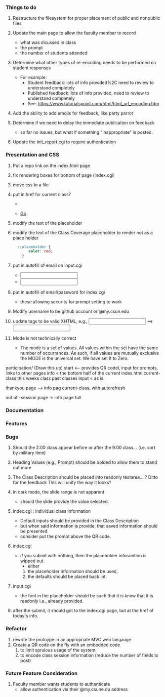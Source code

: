 ### Things to do
  1. Restructure the filesystem for proper placement of public and nonpublic files

  1. Update the main page to allow the faculty member to record
     - what was dicussed in class
     - the prompt
     - the number of students attended

  1. Determine what other types of re-encoding needs to be performed on student responses
     - For example:
       * Student feedback: lots of info provided%2C need to review to understand completely
       * Published feedback: lots of info provided, need to review to understand completely
       * See: https://www.tutorialspoint.com/html/html_url_encoding.htm
  1. Add the ability to add emojis for feedback, like party parrot


  1. Determine if we need to delay the immediate publication on feedback
     - so far no issues, but what if something "inappropriate" is posted.

  1. Update the init_report.cgi to require authentication

### Presentation and CSS 
  1. Put a repo link on the index.html page
  1. fix rendering boxes for bottom of page (index.cgi)

  1. move css to a file

  1. put in href for current class?
     -  <p id=news>
     -  <a href="#news">Go</a>
  1. modify the text of the placeholder

  1. modify the text of the Class Coverage placeholder to render not as a place holder
     ```css
       ::placeholder {
            color: red;
         }
     ```

  1. put in autofill of email on input.cgi
     - <input id="user-text-field" type="email" autocomplete="username"/>
     - <input id="password-text-field" type="password" autocomplete="current-password"/>


  1. put in autofill of email/password for index.cgi
     - these allowing security for prompt setting to work


  1. Modify username to be github account or @my.csun.edu

  1. update tags to be valid XHTML, e.g., <input  > ==> <input />

  1. Mode is not technically correct
     - The mode is a set of values.  All values within the set have the same number of occurrances.  As such, if all values are mutually exclusive the MODE is the universal set.  We have set it to Zero.

participation/  (Draw this up)
   start  <-- provides QR codel, input for prompts, links to other pages
        <QR Code>  <current-class>
   info  < the bottom half of the current index.html
      current-class
      this weeks class
      past classes
   input < as is

   thankyou page --> info pag
       current-class, with autorefresh

   out of -session page -> info page full


### Documentation

### Features
  
### Bugs
  1. Should the 2:00 class appear before or after the 9:00 class... (i.e. sort by military time)
  1. Heading Values (e.g., Prompt) should be bolded to allow them to stand out more

  1. The Class Description should be placed into readonly textarea... ?
     Ditto for the feedback
     This will unify the way it looks?
  1. in dark mode, the slide range is not apparent
     - should the slide provide the value selected. 
  1. index.cgi : individual class information
     - Default inputs should be provided in the Class Description
     - but when said information is provide, that saved information should be presented
     - consider put the prompt above the QR code.

  1. index.cgi
     - if you submit with nothing, then the placeholder inforamtion is wipped out.
        - either
         1. the placeholder information should be used,
         1. the defaults should be placed back int.
  1. input.cgi
     - the font in the placeholder should be such that it is know that it is readonly
       i.e., already provided.

  1. after the submit, it should got to the index.cgi page, but at the href of today's info.

   

### Refactor
  1. rewrite the protoype in an appropriate MVC web langauge
  1. Create a QR code on the fly with an embedded code 
     1. to limit spruious usage of the system
     1. to encode class session information (reduce the number of fields to post)


### Future Feature Consideration
  1. Faculty member wants students to authenticate
     - allow authentication via their @my.csune.du address



